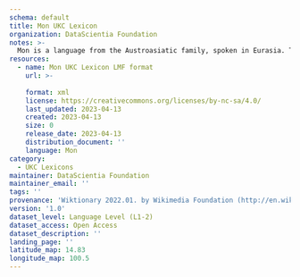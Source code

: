 ```yaml
---
schema: default
title: Mon UKC Lexicon
organization: DataScientia Foundation
notes: >-
  Mon is a language from the Austroasiatic family, spoken in Eurasia. The UKC Lexicon of Mon is represented as a lexico-semantic network. It consists of words, word senses, synsets, as well as sense-level and synset-level relationships.
resources:
  - name: Mon UKC Lexicon LMF format
    url: >-
      
    format: xml
    license: https://creativecommons.org/licenses/by-nc-sa/4.0/
    last_updated: 2023-04-13
    created: 2023-04-13
    size: 0
    release_date: 2023-04-13
    distribution_document: ''
    language: Mon
category:
  - UKC Lexicons
maintainer: DataScientia Foundation
maintainer_email: ''
tags: ''
provenance: 'Wiktionary 2022.01. by Wikimedia Foundation (http://en.wiktionary.org); CogNet 2.1 by Khuyagbaatar Batsuren, National University of Mongolia (http://cognet.ukc.disi.unitn.it); Princeton WordNet 2.1 by Princeton University (https://wordnet.princeton.edu)'
version: '1.0'
dataset_level: Language Level (L1-2)
dataset_access: Open Access
dataset_description: ''
landing_page: ''
latitude_map: 14.83
longitude_map: 100.5
---
```

